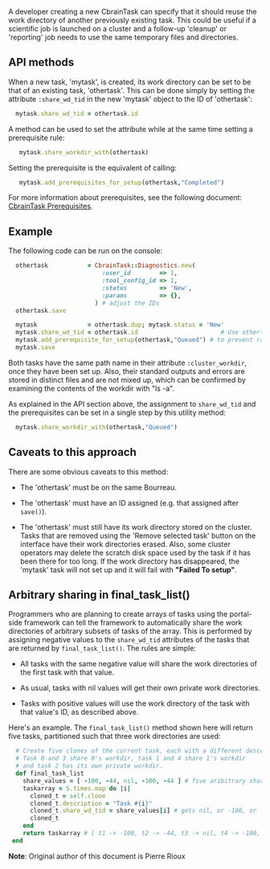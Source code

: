 A developer creating a new CbrainTask can specify that it should reuse 
the work directory of another previously existing task. This could be useful 
if a scientific job is launched on a cluster and a follow-up 'cleanup' or 
'reporting' job needs to use the same temporary files and directories.

## API methods

When a new task, 'mytask', is created, its work directory can be set to be that
of an existing task, 'othertask'.  This can be done simply by setting the attribute
``:share_wd_tid`` in the new 'mytask' object to the ID of 'othertask':

```ruby
  mytask.share_wd_tid = othertask.id
```

A method can be used to set the attribute while at the same time
setting a prerequisite rule:

```ruby
   mytask.share_workdir_with(othertask)
```

Setting the prerequisite is the equivalent of calling:

```ruby
   mytask.add_prerequisites_for_setup(othertask,"Completed")
```

For more information about prerequisites, see the following document:
[CbrainTask Prerequisites](CbrainTask-Prerequisites.html).

## Example

The following code can be run on the console:

```ruby
  othertask           = CbrainTask::Diagnostics.new(
                          :user_id        => 1,
                          :tool_config_id => 1,
                          :status         => 'New',
                          :params         => {},
                        ) # adjust the IDs
  othertask.save

  mytask              = othertask.dup; mytask.status = 'New'
  mytask.share_wd_tid = othertask.id                       # Use othertask's work directory!
  mytask.add_prerequisite_for_setup(othertask,"Queued") # to prevent race conditions
  mytask.save
```

Both tasks have the same path name in their attribute ``:cluster_workdir``, 
once they have been set up. Also, their standard outputs and
errors are stored in distinct files and are not mixed up, which can be
confirmed by examining the contents of the workdir with "ls -a".

As explained in the API section above, the assignment to ``share_wd_tid``
and the prerequisites can be set in a single step by this utility method:

```ruby
  mytask.share_workdir_with(othertask,"Queued")
```

## Caveats to this approach

There are some obvious caveats to this method:

* The 'othertask' must be on the same Bourreau.

* The 'othertask' must have an ID assigned (e.g. that assigned after ``save()``).

* The 'othertask' must still have its work directory stored on
  the cluster. Tasks that are removed using the 'Remove selected task' 
  button on the interface have their work directories erased.
  Also, some cluster operators may delete the scratch disk
  space used by the task if it has been there for too long.
  If the work directory has disappeared, the 'mytask' task will not
  set up and it will fail with **"Failed To setup"**.

## Arbitrary sharing in final_task_list()

Programmers who are planning to create arrays
of tasks using the portal-side framework can
tell the framework to automatically share the
work directories of arbitrary subsets of tasks
of the array. This is performed by assigning
negative values to the ``share_wd_tid`` attributes
of the tasks that are returned by ``final_task_list()``.
The rules are simple:

* All tasks with the same negative value will share the work 
  directories of the first task with that value.

* As usual, tasks with nil values will get their own private work 
  directories.

* Tasks with positive values will use the work directory of the task 
  with that value's ID, as described above.

Here's an example. The ``final_task_list()`` method shown here will 
return five tasks, partitioned such that three work directories are used:

```ruby
  # Create five clones of the current task, each with a different description.
  # Task 0 and 3 share 0's workdir, task 1 and 4 share 1's workdir
  # and task 2 has its own private workdir.
  def final_task_list
    share_values = [ -100, -44, nil, -100, -44 ] # five aribitrary share_wd_tid values
    taskarray = 5.times.map do |i|
      cloned_t = self.clone
      cloned_t.description = "Task #{i}"
      cloned_t.share_wd_tid = share_values[i] # gets nil, or -100, or -44
      cloned_t
    end
    return taskarray # [ t1 -> -100, t2 -> -44, t3 -> nil, t4 -> -100, t5 -> -44 ]
 end
```
  
**Note**: Original author of this document is Pierre Rioux
